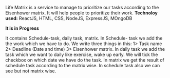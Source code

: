 Life Matrix is a service to manage to prioritize our tasks according to the Eisenhower matrix. It will help people to prioritize their work.
**Technoloy used:** ReactJS, HTML, CSS, NodeJS, ExpressJS, MOngoDB

**It is in Progress**

It contains Schedule-task, daily task, matrix.
In Schedule- task we add the the work which we have to do. We write three things in this: 1> Task name  2> Deadline (Date and time)   3> Eisenhower matrix.
In daily task we add the task which we want to daily like exercise, wake up early. We will tick the checkbox on which date we have do the task.
In matrix we get the result of schedule task according to the matrix wise. In schedule task also we can see but not matrix wise.

